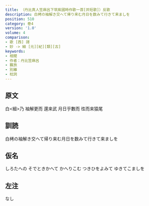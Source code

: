 ```yaml
---
title: （丹比真人笠麻呂下筑紫國時作歌一首[并短歌]）反歌
description: 白栲の袖解き交へて帰り来む月日を数みて行きて来ましを
position: 510
category: 巻4
version: '1.0'
volume: 4
comparison:
- 歌 [西] 謌
- 妙 -> 細 [元][紀][類][古]
keywords:
- 相聞
- 作者：丹比笠麻呂
- 羈旅
- 別離
- 枕詞
---
```


## 原文

白<細>乃 袖解更而 還来武 月日乎數而 徃而来猿尾

## 訓読

白栲の袖解き交へて帰り来む月日を数みて行きて来ましを

## 仮名

しろたへの そでときかへて かへりこむ つきひをよみて ゆきてこましを

## 左注

なし
